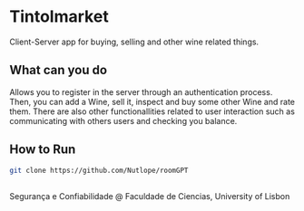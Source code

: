 # Tintolmarket


Client-Server app for buying, selling and other wine related things. 

## What can you do

Allows you to register in the server through an authentication process. Then, you can add a Wine, sell it, inspect and buy some other Wine and rate them. There are also other functionallities related to user interaction such as communicating with others users and checking you balance.

## How to Run

```bash
git clone https://github.com/Nutlope/roomGPT
```


## 

Segurança e Confiabilidade @ Faculdade de Ciencias, University of Lisbon
